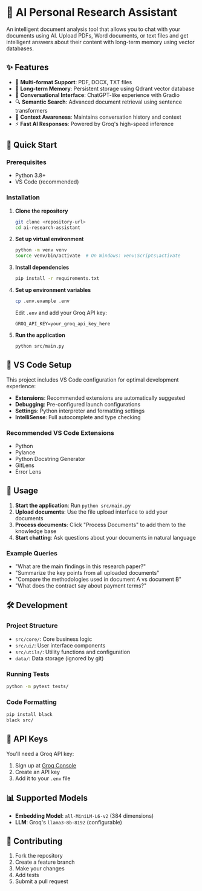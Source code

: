 # 🤖 AI Personal Research Assistant

An intelligent document analysis tool that allows you to chat with your documents using AI. Upload PDFs, Word documents, or text files and get intelligent answers about their content with long-term memory using vector databases.

## ✨ Features

- 📄 **Multi-format Support**: PDF, DOCX, TXT files
- 🧠 **Long-term Memory**: Persistent storage using Qdrant vector database
- 💬 **Conversational Interface**: ChatGPT-like experience with Gradio
- 🔍 **Semantic Search**: Advanced document retrieval using sentence transformers
- 🎯 **Context Awareness**: Maintains conversation history and context
- ⚡ **Fast AI Responses**: Powered by Groq's high-speed inference

## 🚀 Quick Start

### Prerequisites

- Python 3.8+
- VS Code (recommended)

### Installation

1. **Clone the repository**
   ```bash
   git clone <repository-url>
   cd ai-research-assistant
   ```

2. **Set up virtual environment**
   ```bash
   python -m venv venv
   source venv/bin/activate  # On Windows: venv\Scripts\activate
   ```

3. **Install dependencies**
   ```bash
   pip install -r requirements.txt
   ```

4. **Set up environment variables**
   ```bash
   cp .env.example .env
   ```
   Edit `.env` and add your Groq API key:
   ```
   GROQ_API_KEY=your_groq_api_key_here
   ```

5. **Run the application**
   ```bash
   python src/main.py
   ```

## 🔧 VS Code Setup

This project includes VS Code configuration for optimal development experience:

- **Extensions**: Recommended extensions are automatically suggested
- **Debugging**: Pre-configured launch configurations
- **Settings**: Python interpreter and formatting settings
- **IntelliSense**: Full autocomplete and type checking

### Recommended VS Code Extensions

- Python
- Pylance
- Python Docstring Generator
- GitLens
- Error Lens

## 📖 Usage

1. **Start the application**: Run `python src/main.py`
2. **Upload documents**: Use the file upload interface to add your documents
3. **Process documents**: Click "Process Documents" to add them to the knowledge base
4. **Start chatting**: Ask questions about your documents in natural language

### Example Queries

- "What are the main findings in this research paper?"
- "Summarize the key points from all uploaded documents"
- "Compare the methodologies used in document A vs document B"
- "What does the contract say about payment terms?"

## 🛠️ Development

### Project Structure

- `src/core/`: Core business logic
- `src/ui/`: User interface components
- `src/utils/`: Utility functions and configuration
- `data/`: Data storage (ignored by git)

### Running Tests

```bash
python -m pytest tests/
```

### Code Formatting

```bash
pip install black
black src/
```

## 🔑 API Keys

You'll need a Groq API key:

1. Sign up at [Groq Console](https://console.groq.com/)
2. Create an API key
3. Add it to your `.env` file

## 📊 Supported Models

- **Embedding Model**: `all-MiniLM-L6-v2` (384 dimensions)
- **LLM**: Groq's `llama3-8b-8192` (configurable)

## 🤝 Contributing

1. Fork the repository
2. Create a feature branch
3. Make your changes
4. Add tests
5. Submit a pull request
